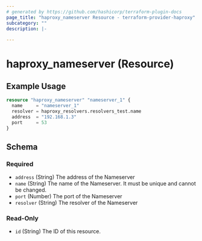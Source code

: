 ```yaml
---
# generated by https://github.com/hashicorp/terraform-plugin-docs
page_title: "haproxy_nameserver Resource - terraform-provider-haproxy"
subcategory: ""
description: |-
  
---
```


# haproxy_nameserver (Resource)



## Example Usage

```terraform
resource "haproxy_nameserver" "nameserver_1" {
  name     = "nameserver_1"
  resolver = haproxy_resolvers.resolvers_test.name
  address  = "192.168.1.3"
  port     = 53
}
```

<!-- schema generated by tfplugindocs -->
## Schema

### Required

- `address` (String) The address of the Nameserver
- `name` (String) The name of the Nameserver. It must be unique and cannot be changed.
- `port` (Number) The port of the Nameserver
- `resolver` (String) The resolver of the Nameserver

### Read-Only

- `id` (String) The ID of this resource.
